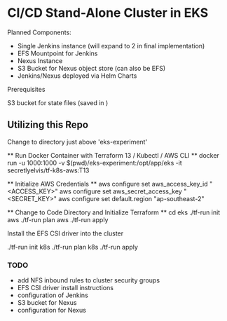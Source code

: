 # CI/CD Stand-Alone Cluster in EKS

Planned Components:
- Single Jenkins instance (will expand to 2 in final implementation)
- EFS Mountpoint for Jenkins
- Nexus Instance
- S3 Bucket for Nexus object store (can also be EFS)
- Jenkins/Nexus deployed via Helm Charts

Prerequisites

S3 bucket for state files (saved in <FILE>)

## Utilizing this Repo
Change to directory just above 'eks-experiment'

** Run Docker Container with Terraform 13 / Kubectl / AWS CLI **
docker run -u 1000:1000 -v $(pwd)/eks-experiment:/opt/app/eks -it secretlyelvis/tf-k8s-aws:T13

** Initialize AWS Credentials **
aws configure set aws_access_key_id "<ACCESS_KEY>"
aws configure set aws_secret_access_key "<SECRET_KEY>"
aws configure set default.region "ap-southeast-2"

** Change to Code Directory and Initialize Terraform **
cd eks
./tf-run init aws
./tf-run plan aws
./tf-run apply

Install the EFS CSI driver into the cluster

./tf-run init k8s
./tf-run plan k8s
./tf-run apply

### TODO

- add NFS inbound rules to cluster security groups
- EFS CSI driver install instructions
- configuration of Jenkins
- S3 bucket for Nexus
- configuration for Nexus